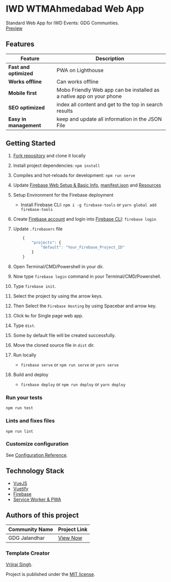 
# IWD WTMAhmedabad Web App

Standard Web App for IWD Events: GDG Communties. <br>
[Preview](http://iwd.gdgahmedabad.com/) <br>

## Features
| Feature | Description |
|---|---|
| **Fast and optimized** | PWA on Lighthouse |
| **Works offline** | Can works offline |
| **Mobile first** | Mobo Friendly Web app can be installed as a native app on your phone |
| **SEO optimized** | index all content and get to the top in search results |
| **Easy in management** | keep and update all information in the JSON File |


## Getting Started
1. [Fork repository](https://github.com/GDG-Jalandhar/iwd19-jalandhar/fork) and clone it locally
1. Install project dependencies: `npm install` 
1. Compiles and hot-reloads for development: `npm run serve`
1. Update [Firebase Web Setup & Basic Info](/public/index.html), [manifest.json](/src/manifest.json) and [Resources](/src/assets/data)
1. Setup Environment for the Firebase deployment
   * Install Firebase CLI: `npm i -g firebase-tools` or `yarn global add firebase-tools`
1. Create [Firebase account](https://console.firebase.google.com) and login into [Firebase CLI](https://firebase.google.com/docs/cli/): `firebase login`
1. Update `.firebaserc` file
    ```js 
        {
            "projects": {
                "default": "Your_Firebase_Project_ID"
            }
        }
    ```

1. Open Terminal/CMD/Powershell in your dir.
1. Now type `firebase login` command in your Terminal/CMD/Powershell. 
1. Type `firebase init`.
1. Select the project by using the arrow keys.
1. Then Select the `Firebase Hosting` by using Spacebar and arrow key.
1. Click `No` for Single page web app.
1. Type `dist`.
1. Some by default file will be created successfully.
1. Move the cloned source file in `dist` dir.    
1. Run locally
   * `firebase serve` or `npm run serve` or `yarn serve` 
1. Build and deploy
   * `firebase deploy` or `npm run deploy` or `yarn deploy`

### Run your tests
```
npm run test
```

### Lints and fixes files
```
npm run lint
```

### Customize configuration
See [Configuration Reference](https://cli.vuejs.org/config/).


## Technology Stack

* [VueJS](https://vuejs.org/)
* [Vuetify](https://vuetifyjs.com/en/)
* [Firebase](https://firebase.google.com/)
* [Service Worker & PWA](https://www.npmjs.com/package/vue-pwa)


## Authors of this project 

| Community Name | Project Link | 
| --- | --- | 
| GDG Jalandhar | [View Now](https://github.com/GDG-Jalandhar/iwd19-jalandhar) |

### Template Creator

[Vrijraj Singh](https://github.com/vrijraj).


Project is published under the [MIT license](/LICENSE.md).
